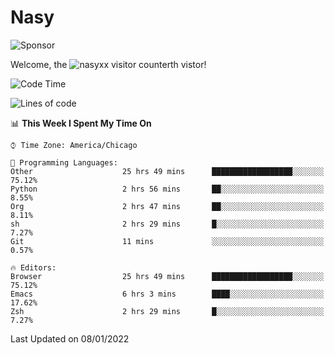 # Nasy

<!--
<p align="center">
<img height="200" src="https://github-readme-stats.vercel.app/api?username=nasyxx&count_private=true&show_icons=true&theme=dracula&include_all_commits=true"/>
<img height="200" src="https://github-readme-stats.vercel.app/api/top-langs/?username=nasyxx&theme=dracula&hide=html,jupyter+notebook&count_private=true&show_icons=true"/>
</p>

  
----------------
-->

![Sponsor](https://img.shields.io/static/v1.svg?label=Sponsor&message=%E2%9D%A4&logo=GitHub&style=flat&color=pink)
 
Welcome, the ![nasyxx visitor counter](https://count.getloli.com/get/@nasyxx?theme=rule34)th vistor!
 
<!--START_SECTION:waka-->
![Code Time](http://img.shields.io/badge/Code%20Time-1%2C701%20hrs%2047%20mins-blue)

![Lines of code](https://img.shields.io/badge/From%20Hello%20World%20I%27ve%20Written-5%20Million%20lines%20of%20code-blue)

📊 **This Week I Spent My Time On** 

```text
⌚︎ Time Zone: America/Chicago

💬 Programming Languages: 
Other                    25 hrs 49 mins      ██████████████████░░░░░░░   75.12% 
Python                   2 hrs 56 mins       ██░░░░░░░░░░░░░░░░░░░░░░░   8.55% 
Org                      2 hrs 47 mins       ██░░░░░░░░░░░░░░░░░░░░░░░   8.11% 
sh                       2 hrs 29 mins       █░░░░░░░░░░░░░░░░░░░░░░░░   7.27% 
Git                      11 mins             ░░░░░░░░░░░░░░░░░░░░░░░░░   0.57%

🔥 Editors: 
Browser                  25 hrs 49 mins      ██████████████████░░░░░░░   75.12% 
Emacs                    6 hrs 3 mins        ████░░░░░░░░░░░░░░░░░░░░░   17.62% 
Zsh                      2 hrs 29 mins       █░░░░░░░░░░░░░░░░░░░░░░░░   7.27%

```


 Last Updated on 08/01/2022
<!--END_SECTION:waka-->

<!-- ![visitors](https://visitor-badge.laobi.icu/badge?page_id=nasyxx.nasyxx) -->
